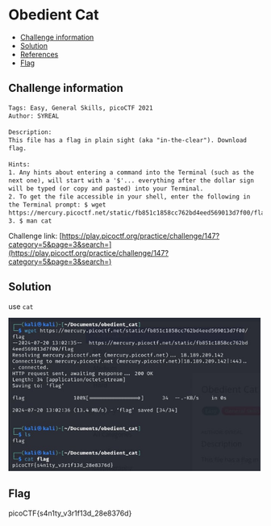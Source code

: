 # Obedient Cat

- [Challenge information](#challenge-information)
- [Solution](#solution)
- [References](#references)
- [Flag](#flag)

## Challenge information
```
Tags: Easy, General Skills, picoCTF 2021
Author: SYREAL

Description:
This file has a flag in plain sight (aka "in-the-clear"). Download flag.

Hints:
1. Any hints about entering a command into the Terminal (such as the next one), will start with a '$'... everything after the dollar sign will be typed (or copy and pasted) into your Terminal.    
2. To get the file accessible in your shell, enter the following in the Terminal prompt: $ wget https://mercury.picoctf.net/static/fb851c1858cc762bd4eed569013d7f00/flag
3. $ man cat
```

Challenge link: [https://play.picoctf.org/practice/challenge/147?category=5&page=3&search=](https://play.picoctf.org/practice/challenge/147?category=5&page=3&search=)

## Solution

use ``cat``

<img src="obedient_cat.jpg" width="500" />

## Flag

picoCTF{s4n1ty_v3r1f13d_28e8376d}